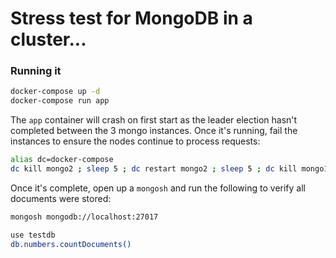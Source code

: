 # Stress test for MongoDB in a cluster...

### Running it

``` sh
docker-compose up -d
docker-compose run app
```

The `app` container will crash on first start as the leader election hasn't completed between the 3 mongo instances. Once it's running, fail the instances to ensure the nodes continue to process requests:

``` sh
alias dc=docker-compose
dc kill mongo2 ; sleep 5 ; dc restart mongo2 ; sleep 5 ; dc kill mongo1 ; sleep 5 ; dc restart mongo1 ; sleep 10 ; dc kill mongo3 ; sleep 5 ; dc restart mongo3
```

Once it's complete, open up a `mongosh` and run the following to verify all documents were stored:

``` sh
mongosh mongodb://localhost:27017

use testdb
db.numbers.countDocuments()
```
